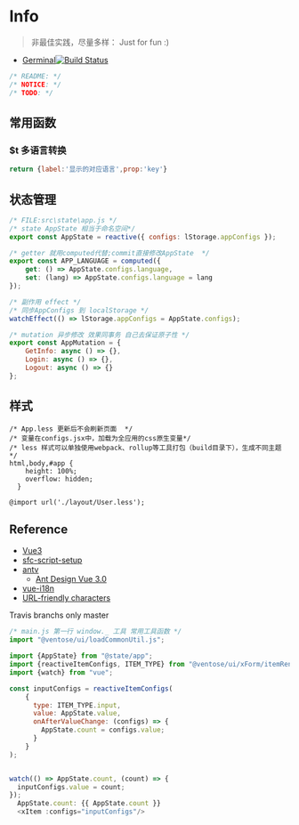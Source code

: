 # Info

>非最佳实践，尽量多样： Just for fun :)

- [Germinal](https://shonesinglone.github.io/germinal/)[![Build Status](https://app.travis-ci.com/ShoneSingLone/germinal.svg?branch=master)](https://app.travis-ci.com/ShoneSingLone/germinal)

```js
/* README: */
/* NOTICE: */
/* TODO: */
```

## 常用函数

### $t 多语言转换

```js
return {label:'显示的对应语言',prop:'key'}
```

## 状态管理

```js
/* FILE:src\state\app.js */
/* state AppState 相当于命名空间*/
export const AppState = reactive({ configs: lStorage.appConfigs });

/* getter 就用computed代替;commit直接修改AppState  */
export const APP_LANGUAGE = computed({
    get: () => AppState.configs.language,
    set: (lang) => AppState.configs.language = lang
});

/* 副作用 effect */
/* 同步AppConfigs 到 localStorage */
watchEffect(() => lStorage.appConfigs = AppState.configs);

/* mutation 异步修改 效果同事务 自己去保证原子性 */
export const AppMutation = {
    GetInfo: async () => {},
    Login: async () => {},
    Logout: async () => {}
};
```

## 样式

```less
/* App.less 更新后不会刷新页面  */
/* 变量在configs.jsx中，加载为全应用的css原生变量*/
/* less 样式可以单独使用webpack、rollup等工具打包（build目录下），生成不同主题 */
html,body,#app {
    height: 100%;
    overflow: hidden;
  }
  
@import url('./layout/User.less');

```

## Reference

- [Vue3](https://v3.cn.vuejs.org/api/)
- [sfc-script-setup](https://v3.cn.vuejs.org/api/sfc-script-setup.html)
- [antv](https://next.antdv.com/components/overview-cn/)
  - [Ant Design Vue 3.0](https://mp.weixin.qq.com/s?__biz=MzU4NTgyMTM0MQ==&mid=2247484357&idx=1&sn=478c97c3ddd1703f4851863a8f4b2863&chksm=fd85fe37caf27721818cfcef9521116cb54ca4c023951445ed71a1d87786c383f2888d64035f&mpshare=1&scene=23&srcid=10203hvGd6nN3z8bEYuCS1LI&sharer_sharetime=1634692039568&sharer_shareid=966f440169937ddeabee7cec964be6bc#rd)
- [vue-i18n](https://vue-i18n.intlify.dev/guide/advanced/composition.html#mapping-between-vuei18n-instance-and-composer-instance)
- [URL-friendly characters](https://stackoverflow.com/questions/695438/what-are-the-safe-characters-for-making-urls)

Travis branchs only master

```js
/* main.js 第一行 window._ 工具 常用工具函数 */
import "@ventose/ui/loadCommonUtil.js";
```

```js
import {AppState} from "@state/app";
import {reactiveItemConfigs, ITEM_TYPE} from "@ventose/ui/xForm/itemRenders/common.js";
import {watch} from "vue";

const inputConfigs = reactiveItemConfigs(
    {
      type: ITEM_TYPE.input,
      value: AppState.value,
      onAfterValueChange: (configs) => {
        AppState.count = configs.value;
      }
    }
);


watch(() => AppState.count, (count) => {
  inputConfigs.value = count;
});
  AppState.count: {{ AppState.count }}
  <xItem :configs="inputConfigs"/>

```